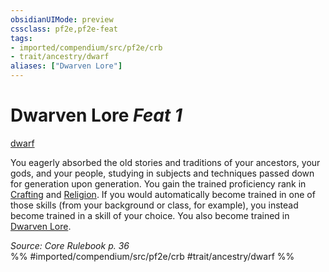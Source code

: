```yaml
---
obsidianUIMode: preview
cssclass: pf2e,pf2e-feat
tags:
- imported/compendium/src/pf2e/crb
- trait/ancestry/dwarf
aliases: ["Dwarven Lore"]
---
```

# Dwarven Lore  *Feat 1*  
[dwarf](dwarf.md)  


You eagerly absorbed the old stories and traditions of your ancestors, your gods, and your people, studying in subjects and techniques passed down for generation upon generation. You gain the trained proficiency rank in [Crafting](../skills.md#Crafting) and [Religion](../skills.md#Religion). If you would automatically become trained in one of those skills (from your background or class, for example), you instead become trained in a skill of your choice. You also become trained in [Dwarven Lore](../skills.md#Lore).

*Source: Core Rulebook p. 36*  
%% #imported/compendium/src/pf2e/crb #trait/ancestry/dwarf %%